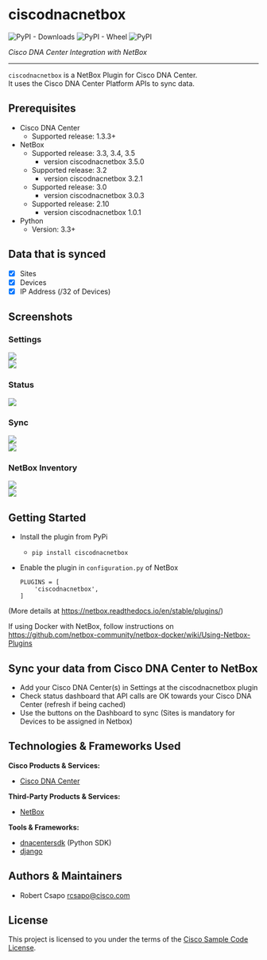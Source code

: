# ciscodnacnetbox

![PyPI - Downloads](https://img.shields.io/pypi/dm/ciscodnacnetbox)
![PyPI - Wheel](https://img.shields.io/pypi/wheel/ciscodnacnetbox)
![PyPI](https://img.shields.io/pypi/v/ciscodnacnetbox)

*Cisco DNA Center Integration with NetBox*

---

```ciscodnacnetbox``` is a NetBox Plugin for Cisco DNA Center.  
It uses the Cisco DNA Center Platform APIs to sync data.

## Prerequisites
- Cisco DNA Center
    - Supported release: 1.3.3+
- NetBox
    - Supported release: 3.3, 3.4, 3.5
        - version ciscodnacnetbox 3.5.0
    - Supported release: 3.2
        - version ciscodnacnetbox 3.2.1
    - Supported release: 3.0
        - version ciscodnacnetbox 3.0.3
    - Supported release: 2.10
        - version ciscodnacnetbox 1.0.1
- Python
  - Version: 3.3+

## Data that is synced
- [x] Sites
- [x] Devices
- [x] IP Address (/32 of Devices)

## Screenshots
### Settings  
![](./img/settings_add.png)  
![](./img/settings.png)
### Status  
![](./img/status.png)
### Sync  
![](./img/task.png)  
![](./img/sync.png)
### NetBox Inventory
![](./img/sites.png)  
![](./img/devices.png)

## Getting Started

- Install the plugin from PyPi
    - ```pip install ciscodnacnetbox```

- Enable the plugin in ```configuration.py``` of NetBox
    ```
    PLUGINS = [
        'ciscodnacnetbox',
    ]
    ```
(More details at https://netbox.readthedocs.io/en/stable/plugins/)

If using Docker with NetBox, follow instructions on https://github.com/netbox-community/netbox-docker/wiki/Using-Netbox-Plugins

## Sync your data from Cisco DNA Center to NetBox

* Add your Cisco DNA Center(s) in Settings at the ciscodnacnetbox plugin
* Check status dashboard that API calls are OK towards your Cisco DNA Center (refresh if being cached)
* Use the buttons on the Dashboard to sync (Sites is mandatory for Devices to be assigned in Netbox)

## Technologies & Frameworks Used

**Cisco Products & Services:**

- [Cisco DNA Center](https://developer.cisco.com/docs/dna-center/#!cisco-dna-center-platform-overview)

**Third-Party Products & Services:**

- [NetBox](https://github.com/netbox-community/netbox)

**Tools & Frameworks:**

- [dnacentersdk](https://github.com/cisco-en-programmability/dnacentersdk) (Python SDK)
- [django](https://www.djangoproject.com/)

## Authors & Maintainers

- Robert Csapo <rcsapo@cisco.com>

## License

This project is licensed to you under the terms of the [Cisco Sample
Code License](./LICENSE).

